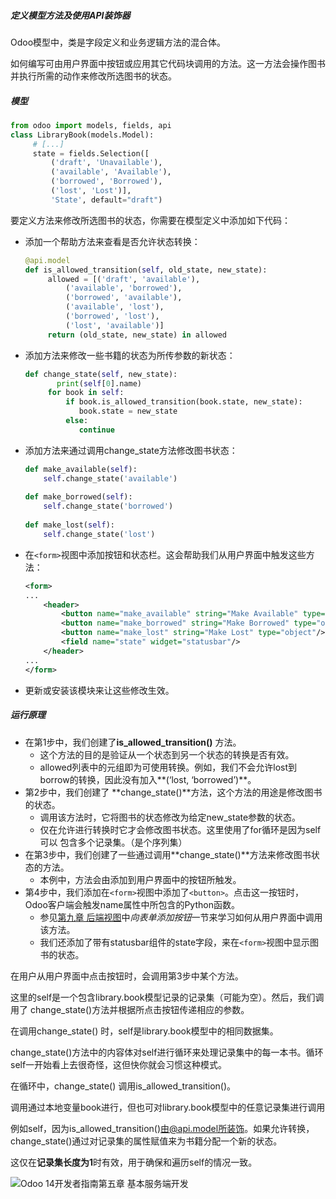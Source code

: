 ##### 定义模型方法及使用API装饰器

Odoo模型中，类是字段定义和业务逻辑方法的混合体。

如何编写可由用户界面中按钮或应用其它代码块调用的方法。这一方法会操作图书并执行所需的动作来修改所选图书的状态。

##### 模型

```python
from odoo import models, fields, api
class LibraryBook(models.Model):
     # [...]
     state = fields.Selection([
         ('draft', 'Unavailable'),
         ('available', 'Available'),
         ('borrowed', 'Borrowed'),
         ('lost', 'Lost')],
         'State', default="draft")
```



要定义方法来修改所选图书的状态，你需要在模型定义中添加如下代码：

- 添加一个帮助方法来查看是否允许状态转换：

  ```python
  @api.model
  def is_allowed_transition(self, old_state, new_state):
       allowed = [('draft', 'available'),
           ('available', 'borrowed'),
           ('borrowed', 'available'),
           ('available', 'lost'),
           ('borrowed', 'lost'),
           ('lost', 'available')]
       return (old_state, new_state) in allowed
  ```

- 添加方法来修改一些书籍的状态为所传参数的新状态：

  ```python
  def change_state(self, new_state):
    	 print(self[0].name)
       for book in self:
           if book.is_allowed_transition(book.state, new_state):
              book.state = new_state
           else:
              continue
  ```

- 添加方法来通过调用change_state方法修改图书状态：

  ```python
  def make_available(self):
      self.change_state('available')
   
  def make_borrowed(self):
      self.change_state('borrowed')
   
  def make_lost(self):
      self.change_state('lost')
  ```

- 在`<form>`视图中添加按钮和状态栏。这会帮助我们从用户界面中触发这些方法：

  ```xml
  <form>
  ...
      <header>
          <button name="make_available" string="Make Available" type="object"/>
          <button name="make_borrowed" string="Make Borrowed" type="object"/>
          <button name="make_lost" string="Make Lost" type="object"/>
          <field name="state" widget="statusbar"/>
      </header>
  ...
  </form>
  ```

- 更新或安装该模块来让这些修改生效。



##### 运行原理

- 在第1步中，我们创建了**is_allowed_transition()** 方法。
  - 这个方法的目的是验证从一个状态到另一个状态的转换是否有效。
  - allowed列表中的元组即为可使用转换。例如，我们不会允许lost到borrow的转换，因此没有加入**(‘lost, ‘borrowed’)**。
- 第2步中，我们创建了 **change_state()**方法，这个方法的用途是修改图书的状态。
  - 调用该方法时，它将图书的状态修改为给定new_state参数的状态。
  - 仅在允许进行转换时它才会修改图书状态。这里使用了for循环是因为self可以 包含多个记录集。（是个序列集）
- 在第3步中，我们创建了一些通过调用**change_state()**方法来修改图书状态的方法。
  - 本例中，方法会由添加到用户界面中的按钮所触发。
- 第4步中，我们添加在`<form>`视图中添加了`<button>`。点击这一按钮时，Odoo客户端会触发name属性中所包含的Python函数。
  - 参见[第九章 后端视图](https://alanhou.org/odoo-14-backend-views/)中*向表单添加按钮*一节来学习如何从用户界面中调用该方法。
  - 我们还添加了带有statusbar组件的state字段，来在`<form>`视图中显示图书的状态。



在用户从用户界面中点击按钮时，会调用第3步中某个方法。

这里的self是一个包含library.book模型记录的记录集（可能为空）。然后，我们调用了 change_state()方法并根据所点击按钮传递相应的参数。

在调用change_state() 时，self是library.book模型中的相同数据集。

change_state()方法中的内容体对self进行循环来处理记录集中的每一本书。循环self一开始看上去很奇怪，这但快你就会习惯这种模式。

在循环中，change_state() 调用is_allowed_transition()。

调用通过本地变量book进行，但也可对library.book模型中的任意记录集进行调用

例如self，因为is_allowed_transition()由@api.model所装饰。如果允许转换，change_state()通过对记录集的属性赋值来为书籍分配一个新的状态。

这仅在**记录集长度为1**时有效，用于确保和遍历self的情况一致。



![Odoo 14开发者指南第五章 基本服务端开发](https://i.cdnl.ink/homepage/wp-content/uploads/2021/01/2021010510132712.jpg)

